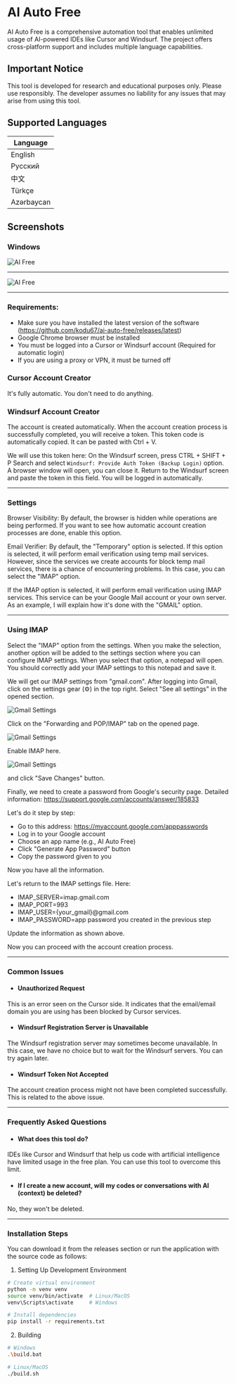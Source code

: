 # AI Auto Free

AI Auto Free is a comprehensive automation tool that enables unlimited usage of AI-powered IDEs like Cursor and Windsurf. The project offers cross-platform support and includes multiple language capabilities.

## Important Notice
This tool is developed for research and educational purposes only. Please use responsibly. The developer assumes no liability for any issues that may arise from using this tool.

## Supported Languages

| Language    |
|------------|
| English    |
| Русский    |
| 中文       |
| Türkçe     |
| Azərbaycan |

## Screenshots

### Windows
![AI Free](public/windows.png)
___
![AI Free](public/windows-2.png)
___
### Requirements:
- Make sure you have installed the latest version of the software (https://github.com/kodu67/ai-auto-free/releases/latest)
- Google Chrome browser must be installed
- You must be logged into a Cursor or Windsurf account (Required for automatic login)
- If you are using a proxy or VPN, it must be turned off

### Cursor Account Creator
It's fully automatic. You don't need to do anything.

### Windsurf Account Creator
The account is created automatically. When the account creation process is successfully completed, you will receive a token. This token code is automatically copied. It can be pasted with Ctrl + V.

We will use this token here:
On the Windsurf screen, press CTRL + SHIFT + P
Search and select `Windsurf: Provide Auth Token (Backup Login)` option.
A browser window will open, you can close it.
Return to the Windsurf screen and paste the token in this field. You will be logged in automatically.
___
### Settings
Browser Visibility: By default, the browser is hidden while operations are being performed. If you want to see how automatic account creation processes are done, enable this option.

Email Verifier: By default, the "Temporary" option is selected. If this option is selected, it will perform email verification using temp mail services. However, since the services we create accounts for block temp mail services, there is a chance of encountering problems. In this case, you can select the "IMAP" option.

If the IMAP option is selected, it will perform email verification using IMAP services. This service can be your Google Mail account or your own server. As an example, I will explain how it's done with the "GMAIL" option.
___
### Using IMAP
Select the "IMAP" option from the settings. When you make the selection, another option will be added to the settings section where you can configure IMAP settings. When you select that option, a notepad will open. You should correctly add your IMAP settings to this notepad and save it.

We will get our IMAP settings from "gmail.com". After logging into Gmail, click on the settings gear (⚙️) in the top right.
Select "See all settings" in the opened section.

![Gmail Settings](public/s1.png)

Click on the "Forwarding and POP/IMAP" tab on the opened page.

![Gmail Settings](public/s2.png)

Enable IMAP here.

![Gmail Settings](public/s3.png)

and click "Save Changes" button.

Finally, we need to create a password from Google's security page.
Detailed information: https://support.google.com/accounts/answer/185833

Let's do it step by step:
- Go to this address: https://myaccount.google.com/apppasswords
- Log in to your Google account
- Choose an app name (e.g., AI Auto Free)
- Click "Generate App Password" button
- Copy the password given to you

Now you have all the information.

Let's return to the IMAP settings file. Here:
- IMAP_SERVER=imap.gmail.com
- IMAP_PORT=993
- IMAP_USER={your_gmail}@gmail.com
- IMAP_PASSWORD=app password you created in the previous step

Update the information as shown above.

Now you can proceed with the account creation process.
___
### Common Issues
- #### Unauthorized Request
This is an error seen on the Cursor side. It indicates that the email/email domain you are using has been blocked by Cursor services.

- #### Windsurf Registration Server is Unavailable
The Windsurf registration server may sometimes become unavailable. In this case, we have no choice but to wait for the Windsurf servers. You can try again later.

- #### Windsurf Token Not Accepted
The account creation process might not have been completed successfully. This is related to the above issue.
___
### Frequently Asked Questions
- #### What does this tool do?
IDEs like Cursor and Windsurf that help us code with artificial intelligence have limited usage in the free plan. You can use this tool to overcome this limit.

- #### If I create a new account, will my codes or conversations with AI (context) be deleted?
No, they won't be deleted.
___
### Installation Steps

You can download it from the releases section or run the application with the source code as follows:

1. Setting Up Development Environment
```bash
# Create virtual environment
python -m venv venv
source venv/bin/activate  # Linux/MacOS
venv\Scripts\activate     # Windows

# Install dependencies
pip install -r requirements.txt
```

2. Building
```bash
# Windows
.\build.bat

# Linux/MacOS
./build.sh
```
